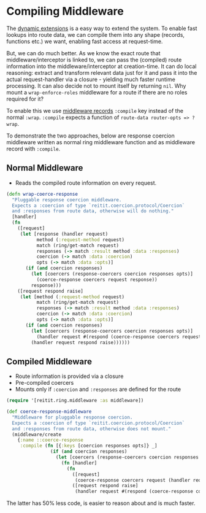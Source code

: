 # Compiling Middleware

The [dynamic extensions](dynamic_extensions.md) is a easy way to extend the system. To enable fast lookups into route data, we can compile them into any shape (records, functions etc.) we want, enabling fast access at request-time.

But, we can do much better. As we know the exact route that middleware/interceptor is linked to, we can pass the (compiled) route information into the middleware/interceptor at creation-time. It can do local reasoning: extract and transform relevant data just for it and pass it into the actual request-handler via a closure - yielding much faster runtime processing. It can also decide not to mount itself by returning `nil`. Why mount a `wrap-enforce-roles` middleware for a route if there are no roles required for it?

To enable this we use [middleware records](data_driven_middleware.md) `:compile` key instead of the normal `:wrap`. `:compile` expects a function of `route-data router-opts => ?wrap`.

To demonstrate the two approaches, below are response coercion middleware written as normal ring middleware function and as middleware record with `:compile`.

## Normal Middleware

* Reads the compiled route information on every request.

```clj
(defn wrap-coerce-response
  "Pluggable response coercion middleware.
  Expects a :coercion of type `reitit.coercion.protocol/Coercion`
  and :responses from route data, otherwise will do nothing."
  [handler]
  (fn
    ([request]
     (let [response (handler request)
           method (:request-method request)
           match (ring/get-match request)
           responses (-> match :result method :data :responses)
           coercion (-> match :data :coercion)
           opts (-> match :data :opts)]
       (if (and coercion responses)
         (let [coercers (response-coercers coercion responses opts)]
           (coerce-response coercers request response))
         response)))
    ([request respond raise]
     (let [method (:request-method request)
           match (ring/get-match request)
           responses (-> match :result method :data :responses)
           coercion (-> match :data :coercion)
           opts (-> match :data :opts)]
       (if (and coercion responses)
         (let [coercers (response-coercers coercion responses opts)]
           (handler request #(respond (coerce-response coercers request %))))
         (handler request respond raise))))))
```

## Compiled Middleware

* Route information is provided via a closure
* Pre-compiled coercers
* Mounts only if `:coercion` and `:responses` are defined for the route

```clj
(require '[reitit.ring.middleware :as middleware])

(def coerce-response-middleware
  "Middleware for pluggable response coercion.
  Expects a :coercion of type `reitit.coercion.protocol/Coercion`
  and :responses from route data, otherwise does not mount."
  (middleware/create
    {:name ::coerce-response
     :compile (fn [{:keys [coercion responses opts]} _]
                (if (and coercion responses)
                  (let [coercers (response-coercers coercion responses opts)]
                    (fn [handler]
                      (fn
                        ([request]
                         (coerce-response coercers request (handler request)))
                        ([request respond raise]
                         (handler request #(respond (coerce-response coercers request %)) raise)))))))}))
```

The latter has 50% less code, is easier to reason about and is much faster.
